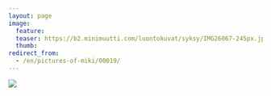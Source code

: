 ```yaml
---
layout: page
image:
  feature:
  teaser: https://b2.minimuutti.com/luontokuvat/syksy/IMG26067-245px.jpg
  thumb:
redirect_from:
  - /en/pictures-of-miki/00019/
---
```


![](https://b2.minimuutti.com/mikin-kuvat/3/IMG26067-800px.jpg)

